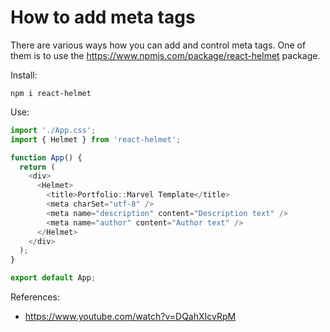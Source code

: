 # How to add meta tags

There are various ways how you can add and control meta tags. One of them is to use the https://www.npmjs.com/package/react-helmet package.

Install:

```
npm i react-helmet
```

Use:

```typescript
import './App.css';
import { Helmet } from 'react-helmet';

function App() {
  return (
    <div>
      <Helmet>
        <title>Portfolio::Marvel Template</title>
        <meta charSet="utf-8" />
        <meta name="description" content="Description text" />
        <meta name="author" content="Author text" />
      </Helmet>
    </div>
  );
}

export default App;
```

References:
* https://www.youtube.com/watch?v=DQahXIcvRpM